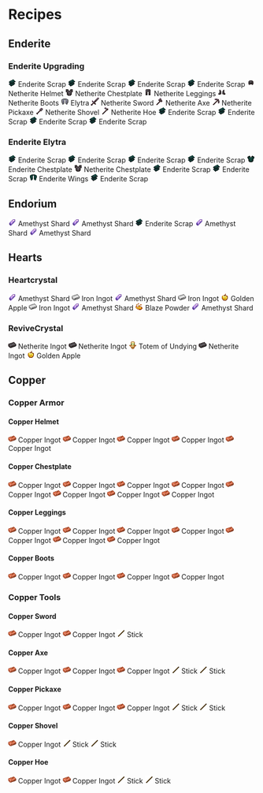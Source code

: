 # Recipes

## Enderite
<grid3></grid3>

### Enderite Upgrading
<grid3>
    <item><img src="assets/enderite_scrap.png" alt=""> Enderite Scrap</item>
    <item><img src="assets/enderite_scrap.png" alt=""> Enderite Scrap</item>
    <item><img src="assets/enderite_scrap.png" alt=""> Enderite Scrap</item>
    <item><img src="assets/enderite_scrap.png" alt=""> Enderite Scrap</item>
    <item>
        <row>
            <column>
                <row><img src="assets/netherite_helmet.png" alt=""> Netherite Helmet</row>
                <row><img src="assets/netherite_chestplate.png" alt=""> Netherite Chestplate</row>
                <row><img src="assets/netherite_leggings.png" alt=""> Netherite Leggings</row>
                <row><img src="assets/netherite_boots.png" alt=""> Netherite Boots</row>
                <row><img src="assets/elytra.png" alt=""> Elytra</row>
            </column>
            <column>
                <row><img src="assets/netherite_sword.png" alt=""> Netherite Sword</row>
                <row><img src="assets/netherite_axe.png" alt=""> Netherite Axe</row>
                <row><img src="assets/netherite_pickaxe.png" alt=""> Netherite Pickaxe</row>
                <row><img src="assets/netherite_shovel.png" alt=""> Netherite Shovel</row>
                <row><img src="assets/netherite_hoe.png" alt=""> Netherite Hoe</row>
            </column>
        </row>
    </item>
    <item><img src="assets/enderite_scrap.png" alt=""> Enderite Scrap</item>
    <item><img src="assets/enderite_scrap.png" alt=""> Enderite Scrap</item>
    <item><img src="assets/enderite_scrap.png" alt=""> Enderite Scrap</item>
    <item><img src="assets/enderite_scrap.png" alt=""> Enderite Scrap</item>
</grid3>

<lb></lb>

### Enderite Elytra
<grid3>
    <item><img src="assets/enderite_scrap.png" alt=""> Enderite Scrap</item>
    <item><img src="assets/enderite_scrap.png" alt=""> Enderite Scrap</item>
    <item><img src="assets/enderite_scrap.png" alt=""> Enderite Scrap</item>
    <item><img src="assets/enderite_scrap.png" alt=""> Enderite Scrap</item>
    <item>
        <column>
            <row><img src="assets/enderite_chestplate.png" alt=""> Enderite Chestplate</row>
            <row><img src="assets/netherite_chestplate.png" alt=""> Netherite Chestplate</row>
        </column>
    </item>
    <item><img src="assets/enderite_scrap.png" alt=""> Enderite Scrap</item>
    <item><img src="assets/enderite_scrap.png" alt=""> Enderite Scrap</item>
    <item><img src="assets/enderite_wings.png" alt=""> Enderite Wings</item>
    <item><img src="assets/enderite_scrap.png" alt=""> Enderite Scrap</item>
</grid3>

<lb></lb>
<lb></lb>

## Endorium
<grid3>
    <item></item>
    <item><img src="assets/amethyst_shard.png" alt=""> Amethyst Shard</item>
    <item></item>
    <item><img src="assets/amethyst_shard.png" alt=""> Amethyst Shard</item>
    <item><img src="assets/enderite_scrap.png" alt=""> Enderite Scrap</item>
    <item><img src="assets/amethyst_shard.png" alt=""> Amethyst Shard</item>
    <item></item>
    <item><img src="assets/amethyst_shard.png" alt=""> Amethyst Shard</item>
    <item></item>
</grid3>

<lb></lb>
<lb></lb>

## Hearts
### Heartcrystal
<grid3>
    <item><img src="assets/amethyst_shard.png" alt=""> Amethyst Shard</item>
    <item><img src="assets/iron_ingot.png" alt=""> Iron Ingot</item>
    <item><img src="assets/amethyst_shard.png" alt=""> Amethyst Shard</item>
    <item><img src="assets/iron_ingot.png" alt=""> Iron Ingot</item>
    <item><img src="assets/golden_apple.png" alt=""> Golden Apple</item>
    <item><img src="assets/iron_ingot.png" alt=""> Iron Ingot</item>
    <item><img src="assets/amethyst_shard.png" alt=""> Amethyst Shard</item>
    <item><img src="assets/blaze_powder.png" alt=""> Blaze Powder</item>
    <item><img src="assets/amethyst_shard.png" alt=""> Amethyst Shard</item>
</grid3>

<lb></lb>

### ReviveCrystal
<grid3>
    <item></item>
    <item><img src="assets/netherite_ingot.png" alt=""> Netherite Ingot</item>
    <item></item>
    <item><img src="assets/netherite_ingot.png" alt=""> Netherite Ingot</item>
    <item><img src="assets/totem_of_undying.png" alt=""> Totem of Undying</item>
    <item><img src="assets/netherite_ingot.png" alt=""> Netherite Ingot</item>
    <item></item>
    <item><img src="assets/golden_apple.png" alt=""> Golden Apple</item>
    <item></item>
</grid3>

<lb></lb>
<lb></lb>

## Copper
### Copper Armor
#### Copper Helmet
<grid3>
    <item><img src="assets/copper_ingot.png" alt=""> Copper Ingot</item>
    <item><img src="assets/copper_ingot.png" alt=""> Copper Ingot</item>
    <item><img src="assets/copper_ingot.png" alt=""> Copper Ingot</item>
    <item><img src="assets/copper_ingot.png" alt=""> Copper Ingot</item>
    <item></item>
    <item><img src="assets/copper_ingot.png" alt=""> Copper Ingot</item>
    <item></item>
    <item></item>
    <item></item>
</grid3>

<lb></lb>

#### Copper Chestplate
<grid3>
    <item><img src="assets/copper_ingot.png" alt=""> Copper Ingot</item>
    <item></item>
    <item><img src="assets/copper_ingot.png" alt=""> Copper Ingot</item>
    <item><img src="assets/copper_ingot.png" alt=""> Copper Ingot</item>
    <item><img src="assets/copper_ingot.png" alt=""> Copper Ingot</item>
    <item><img src="assets/copper_ingot.png" alt=""> Copper Ingot</item>
    <item><img src="assets/copper_ingot.png" alt=""> Copper Ingot</item>
    <item><img src="assets/copper_ingot.png" alt=""> Copper Ingot</item>
    <item><img src="assets/copper_ingot.png" alt=""> Copper Ingot</item>
</grid3>

<lb></lb>

#### Copper Leggings
<grid3>
    <item><img src="assets/copper_ingot.png" alt=""> Copper Ingot</item>
    <item><img src="assets/copper_ingot.png" alt=""> Copper Ingot</item>
    <item><img src="assets/copper_ingot.png" alt=""> Copper Ingot</item>
    <item><img src="assets/copper_ingot.png" alt=""> Copper Ingot</item>
    <item></item>
    <item><img src="assets/copper_ingot.png" alt=""> Copper Ingot</item>
    <item><img src="assets/copper_ingot.png" alt=""> Copper Ingot</item>
    <item></item>
    <item><img src="assets/copper_ingot.png" alt=""> Copper Ingot</item>
</grid3>

<lb></lb>

#### Copper Boots
<grid3>
    <item><img src="assets/copper_ingot.png" alt=""> Copper Ingot</item>
    <item></item>
    <item><img src="assets/copper_ingot.png" alt=""> Copper Ingot</item>
    <item><img src="assets/copper_ingot.png" alt=""> Copper Ingot</item>
    <item></item>
    <item><img src="assets/copper_ingot.png" alt=""> Copper Ingot</item>
    <item></item>
    <item></item>
    <item></item>
</grid3>

<lb></lb>

### Copper Tools
#### Copper Sword
<grid3>
    <item></item>
    <item><img src="assets/copper_ingot.png" alt=""> Copper Ingot</item>
    <item></item>
    <item></item>
    <item><img src="assets/copper_ingot.png" alt=""> Copper Ingot</item>
    <item></item>
    <item></item>
    <item><img src="assets/stick.png" alt=""> Stick</item>
    <item></item>
</grid3>

<lb></lb>

#### Copper Axe
<grid3>
    <item><img src="assets/copper_ingot.png" alt=""> Copper Ingot</item>
    <item><img src="assets/copper_ingot.png" alt=""> Copper Ingot</item>
    <item></item>
    <item><img src="assets/copper_ingot.png" alt=""> Copper Ingot</item>
    <item><img src="assets/stick.png" alt=""> Stick</item>
    <item></item>
    <item></item>
    <item><img src="assets/stick.png" alt=""> Stick</item>
    <item></item>
</grid3>

<lb></lb>

#### Copper Pickaxe
<grid3>
    <item><img src="assets/copper_ingot.png" alt=""> Copper Ingot</item>
    <item><img src="assets/copper_ingot.png" alt=""> Copper Ingot</item>
    <item><img src="assets/copper_ingot.png" alt=""> Copper Ingot</item>
    <item></item>
    <item><img src="assets/stick.png" alt=""> Stick</item>
    <item></item>
    <item></item>
    <item><img src="assets/stick.png" alt=""> Stick</item>
    <item></item>
</grid3>

<lb></lb>

#### Copper Shovel
<grid3>
    <item></item>
    <item><img src="assets/copper_ingot.png" alt=""> Copper Ingot</item>
    <item></item>
    <item></item>
    <item><img src="assets/stick.png" alt=""> Stick</item>
    <item></item>
    <item></item>
    <item><img src="assets/stick.png" alt=""> Stick</item>
    <item></item>
</grid3>

<lb></lb>

#### Copper Hoe
<grid3>
    <item><img src="assets/copper_ingot.png" alt=""> Copper Ingot</item>
    <item><img src="assets/copper_ingot.png" alt=""> Copper Ingot</item>
    <item></item>
    <item></item>
    <item><img src="assets/stick.png" alt=""> Stick</item>
    <item></item>
    <item></item>
    <item><img src="assets/stick.png" alt=""> Stick</item>
    <item></item>
</grid3>
